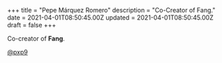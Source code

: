 +++
title = "Pepe Márquez Romero"
description = "Co-Creator of Fang."
date = 2021-04-01T08:50:45.00Z
updated = 2021-04-01T08:50:45.00Z
draft = false
+++

Co-creator of **Fang**.

[@pxp9](https://github.com/pxp9)
